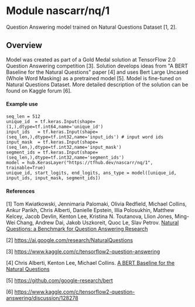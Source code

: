 # Module nascarr/nq/1
Question Answering model trained on Natural Questions Dataset [1, 2].


<!-- asset-path: https://github.com/nascarr/natural-questions/raw/master/models/v1/model.tar.gz -->
<!-- module-type: text-question-answering -->
<!-- task: text-question-answering -->
<!-- network-architecture: transformer -->
<!-- dataset: natural-questions -->
<!-- language: en -->
<!-- fine-tunable: true -->
<!-- format: saved_model_2 -->

## Overview

Model was created as part of a Gold Medal solution at TensorFlow 2.0 Question Answering competition [3].
Solution develops ideas from "A BERT Baseline for the Natural Questions" paper [4] and uses Bert Large Uncased (Whole Word Masking)
as a pretrained model [5]. Model is fine-tuned on Natural Questions Dataset.
More detailed description of the solution can be found on Kaggle forum [6].


#### Example use

```
seq_len = 512
unique_id  = tf.keras.Input(shape=(1,),dtype=tf.int64,name='unique_id')
input_ids   = tf.keras.Input(shape=(seq_len,),dtype=tf.int32,name='input_ids') # input word ids
input_mask  = tf.keras.Input(shape=(seq_len,),dtype=tf.int32,name='input_mask')
segment_ids = tf.keras.Input(shape=(seq_len,),dtype=tf.int32,name='segment_ids')
model = hub.KerasLayer("https://tfhub.dev/nascarr/nq/1", trainable=True)
unique_id, start_logits, end_logits, ans_type = model([unique_id, input_ids, input_mask, segment_ids])
```


#### References


[1] Tom Kwiatkowski, Jennimaria Palomaki, Olivia Redfield, Michael Collins, Ankur Parikh, Chris Alberti, Danielle Epstein, Illia Polosukhin, Matthew Kelcey, Jacob Devlin, Kenton Lee, Kristina N. Toutanova, Llion Jones, Ming-Wei Chang, Andrew Dai, Jakob Uszkoreit, Quoc Le, Slav Petrov.
[Natural Questions: a Benchmark for Question Answering Research](https://research.google/pubs/pub47761/)

[2] https://ai.google.com/research/NaturalQuestions

[3] https://www.kaggle.com/c/tensorflow2-question-answering

[4] Chris Alberti, Kenton Lee, Michael Collins.
[A BERT Baseline for the Natural Questions](https://arxiv.org/abs/1901.08634)

[5] https://github.com/google-research/bert

[6] https://www.kaggle.com/c/tensorflow2-question-answering/discussion/128278

